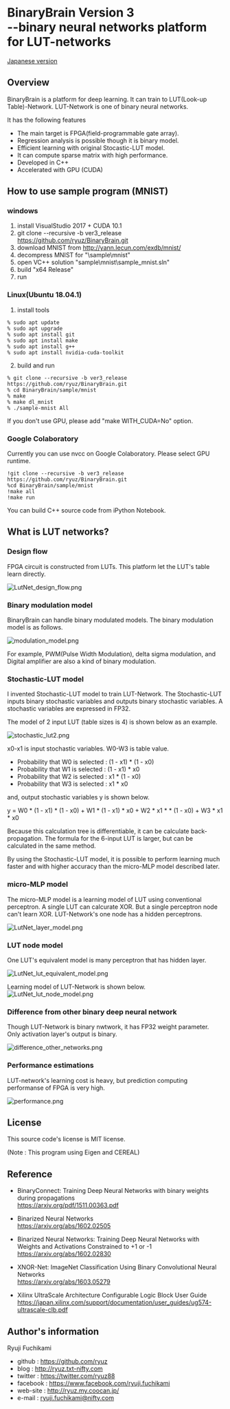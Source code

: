 ﻿
# BinaryBrain Version 3<br> --binary neural networks platform for LUT-networks

[Japanese version](README.md)

## Overview
BinaryBrain is a platform for deep learning. It can train to LUT(Look-up Table)-Network.
LUT-Network is one of binary neural networks.

It has the following features

- The main target is FPGA(field-programmable gate array).
- Regression analysis is possible though it is binary model.
- Efficient learning with original Stocastic-LUT model.
- It can compute sparse matrix with high performance.
- Developed in C++
- Accelerated with GPU (CUDA)


## How to use sample program (MNIST)
### windows
1. install VisualStudio 2017 + CUDA 10.1
2. git clone --recursive -b ver3_release https://github.com/ryuz/BinaryBrain.git 
3. download MNIST from http://yann.lecun.com/exdb/mnist/
4. decompress MNIST for "\sample\mnist"
5. open VC++ solution "sample\mnist\sample_mnist.sln"
6. build "x64 Release"
7. run

### Linux(Ubuntu 18.04.1)
1. install tools 
```
% sudo apt update
% sudo apt upgrade
% sudo apt install git
% sudo apt install make
% sudo apt install g++
% sudo apt install nvidia-cuda-toolkit
```
2. build and run
```
% git clone --recursive -b ver3_release  https://github.com/ryuz/BinaryBrain.git
% cd BinaryBrain/sample/mnist
% make
% make dl_mnist
% ./sample-mnist All
```

If you don't use GPU, please add "make WITH_CUDA=No" option.

### Google Colaboratory
Currently you can use nvcc on Google Colaboratory.
Please select GPU runtime.
```
!git clone --recursive -b ver3_release  https://github.com/ryuz/BinaryBrain.git
%cd BinaryBrain/sample/mnist
!make all
!make run
```
You can build C++ source code from iPython Notebook.


## What is LUT networks?
### Design flow
FPGA circuit is constructed from LUTs.
This platform let the LUT's table learn directly.

![LutNet_design_flow.png](documents/images/LutNet_design_flow.png "design flow")

### Binary modulation model
BinaryBrain can handle binary modulated models.
The binary modulation model is as follows.

![modulation_model.png](documents/images/modulation_model.png "modulation_model")

For example, PWM(Pulse Width Modulation), delta sigma modulation, and Digital amplifier are also a kind of binary modulation.

### Stochastic-LUT model
I invented Stochastic-LUT model to train LUT-Network.
The Stochastic-LUT inputs binary stochastic variables and outputs binary stochastic variables.
A stochastic variables are expressed in FP32.

The model of 2 input LUT (table sizes is 4) is shown below as an example.

![stochastic_lut2.png](documents/images/stochastic_lut2.png "stochastic_lut2")

x0-x1 is input stochastic variables. W0-W3 is table value.

- Probability that W0 is selected : (1 - x1) * (1 - x0)
- Probability that W1 is selected : (1 - x1) * x0
- Probability that W2 is selected : x1 * (1 - x0)
- Probability that W3 is selected : x1 * x0

 and, output stochastic variables y is shown below.

y =   W0 * (1 - x1) * (1 - x0)
      + W1 * (1 - x1) * x0
      + W2 * x1 *  * (1 - x0)
      + W3 * x1 * x0

 Because this calculation tree is differentiable, it can be calculate back-propagation.
The formula for the 6-input LUT is larger, but can be calculated in the same method.

By using the Stochastic-LUT model, it is possible to perform learning much faster and with higher accuracy than the micro-MLP model described later.


### micro-MLP model
The micro-MLP model is a learning model of LUT using conventional perceptron.
A single LUT can calcurate XOR. But a single perceptron node can't learn XOR.
LUT-Network's one node has a hidden perceptrons.

![LutNet_layer_model.png](documents/images/LutNet_layer_model.png "layer_model")

### LUT node model
One LUT's equivalent model is many perceptron that has hidden layer.

![LutNet_lut_equivalent_model.png](documents/images/LutNet_lut_equivalent_model.png "LUT node model")

Learning model of LUT-Network is shown below.
![LutNet_lut_node_model.png](documents/images/LutNet_node_model.png "LUT node model")

### Difference from other binary deep neural network
Though LUT-Network is binary nwtwork, it has FP32 weight parameter. Only activation layer's output is binary.


![difference_other_networks.png](documents/images/difference_other_networks.png "difference from other networks")

### Performance  estimations
LUT-network's learning cost is heavy, but prediction computing performanse of FPGA is very high.

![performance.png](documents/images/performance.png "parformance")

## License
This source code's license is MIT license.

(Note : This program using Eigen and CEREAL)

## Reference
- BinaryConnect: Training Deep Neural Networks with binary weights during propagations<br>
https://arxiv.org/pdf/1511.00363.pdf

- Binarized Neural Networks<br>
https://arxiv.org/abs/1602.02505

- Binarized Neural Networks: Training Deep Neural Networks with Weights and Activations Constrained to +1 or -1<br>
https://arxiv.org/abs/1602.02830

- XNOR-Net: ImageNet Classification Using Binary Convolutional Neural Networks<br>
https://arxiv.org/abs/1603.05279

- Xilinx UltraScale Architecture Configurable Logic Block User Guide<br>
https://japan.xilinx.com/support/documentation/user_guides/ug574-ultrascale-clb.pdf


## Author's information
Ryuji Fuchikami
- github : https://github.com/ryuz
- blog : http://ryuz.txt-nifty.com
- twitter : https://twitter.com/ryuz88
- facebook : https://www.facebook.com/ryuji.fuchikami
- web-site : http://ryuz.my.coocan.jp/
- e-mail : ryuji.fuchikami@nifty.com


